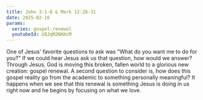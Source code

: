 ```yaml
---
title: John 3:1-8 & Mark 12:28-31
date: 2025-02-16
params:
  series: gospel-renewal
  youtubeId: UQJqM2NHXcM
---
```


One of Jesus' favorite questions to ask was "What do you want me to do for you?" If we could hear Jesus ask us that question, how would we answer? Through Jesus, God is moving this broken, fallen world to a glorious new creation: gospel renewal. A second question to consider is, how does this gospel reality go from the academic to something personally meaningful? It happens when we see that this renewal is something Jesus is doing in us right now and he begins by focusing on what we love.
